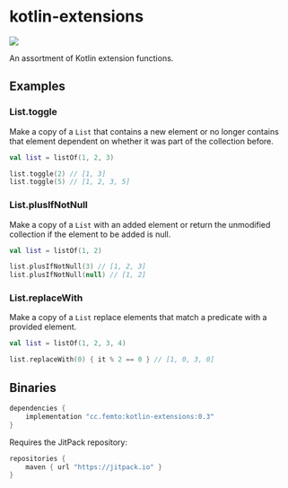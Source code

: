 # kotlin-extensions

[![](https://jitpack.io/v/cc.femto/kotlin-extensions.svg)](https://jitpack.io/#cc.femto/kotlin-extensions)

An assortment of Kotlin extension functions.


## Examples

### List.toggle
Make a copy of a `List` that contains a new element
or no longer contains that element dependent on whether it was
part of the collection before.

```kotlin
val list = listOf(1, 2, 3)

list.toggle(2) // [1, 3]
list.toggle(5) // [1, 2, 3, 5]
```

### List.plusIfNotNull
Make a copy of a `List` with an added element or return
the unmodified collection if the element to be added is null.

```kotlin
val list = listOf(1, 2)

list.plusIfNotNull(3) // [1, 2, 3]
list.plusIfNotNull(null) // [1, 2]
```


### List.replaceWith
Make a copy of a `List` replace elements that match a predicate
with a provided element.

```kotlin
val list = listOf(1, 2, 3, 4)

list.replaceWith(0) { it % 2 == 0 } // [1, 0, 3, 0]
```


## Binaries
```gradle
dependencies {
    implementation "cc.femto:kotlin-extensions:0.3"
}
```

Requires the JitPack repository:
```gradle
repositories {
    maven { url "https://jitpack.io" }
}
```

